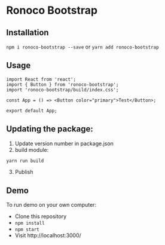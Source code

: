 # Ronoco Bootstrap

## Installation

`npm i ronoco-bootstrap --save` or `yarn add ronoco-bootstrap`

## Usage

```
import React from 'react';
import { Button } from 'ronoco-bootstrap';
import 'ronoco-bootstrap/build/index.css';

const App = () => <Button color="primary">Test</Button>;

export default App;

```

## Updating the package:

1. Update version number in package.json
2. build module:

```
yarn run build
```

3. Publish

## Demo

To run demo on your own computer:

- Clone this repository
- `npm install`
- `npm start`
- Visit http://localhost:3000/
